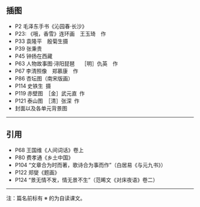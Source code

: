 
## 插图

- P2 毛泽东手书《沁园春·长沙》
- P23: 《哦，香雪》连环画 王玉琦 作
- P33 袁隆平 殷菊生摄
- P39 张秉贵
- P45 钟扬在西藏
- P63 人物故事图·浔阳琵琶  ［明］仇英 作
- P67 李清照像 郑慕康 作
- P86 杏坛图（南宋版画）
- P114 史铁生 摄
- P119 赤壁图　［金］武元直 作
- P121 泰山图　［清］张深 作
- 封面以及各单元背景图

---

## 引用

- P68 王国维《人间词话》卷上
- P80 费孝通《乡土中国》
- P104 “文章合为时而著，歌诗合为事而作”（白居易《与元九书》）
- P122 郑燮《题画》
- P124 “景无情不发，情无景不生”（范晞文《对床夜语》卷二）

---

注：篇名前标有 ※ 的为自读课文。			
